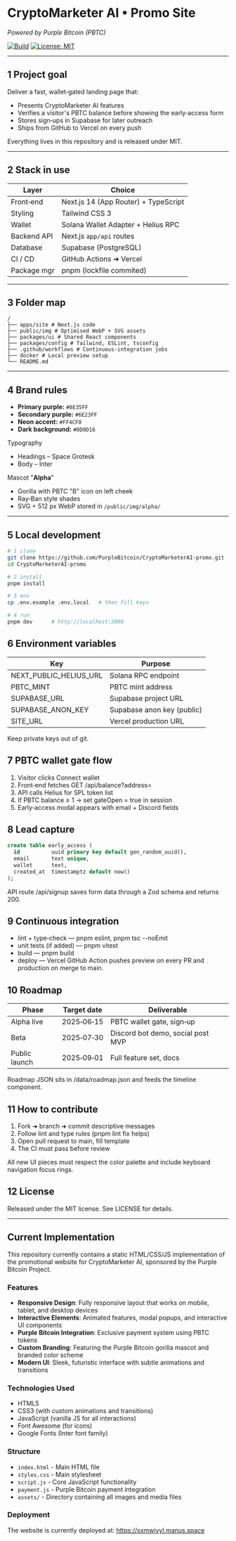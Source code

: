 # CryptoMarketer AI • Promo Site  
*Powered by Purple Bitcoin (PBTC)*  

[![Build](https://github.com/PurpleBitcoin/CryptoMarketerAI‑promo/actions/workflows/ci.yml/badge.svg)](https://github.com/PurpleBitcoin/CryptoMarketerAI‑promo/actions/workflows/ci.yml)
[![License: MIT](https://img.shields.io/badge/License-MIT-yellow.svg)](LICENSE)

---

## 1 Project goal  
Deliver a fast, wallet‑gated landing page that:

* Presents CryptoMarketer AI features  
* Verifies a visitor's PBTC balance before showing the early‑access form  
* Stores sign‑ups in Supabase for later outreach  
* Ships from GitHub to Vercel on every push  

Everything lives in this repository and is released under MIT.

---

## 2 Stack in use

| Layer          | Choice                                       |
|----------------|----------------------------------------------|
| Front‑end      | Next.js 14 (App Router) + TypeScript         |
| Styling        | Tailwind CSS 3                                |
| Wallet         | Solana Wallet Adapter + Helius RPC           |
| Backend API    | Next.js `app/api` routes                      |
| Database       | Supabase (PostgreSQL)                         |
| CI / CD        | GitHub Actions ➜ Vercel                      |
| Package mgr    | pnpm (lockfile commited)                     |

---

## 3 Folder map
```
/
├── apps/site # Next.js code
├── public/img # Optimised WebP + SVG assets
├── packages/ui # Shared React components
├── packages/config # Tailwind, ESLint, tsconfig
├── .github/workflows # Continuous‑integration jobs
├── docker # Local preview setup
└── README.md
```

---

## 4 Brand rules
* **Primary purple:** `#8E35FF`  
* **Secondary purple:** `#6E23FF`  
* **Neon accent:** `#FF4CF0`  
* **Dark background:** `#0D0D16`  

Typography  
* Headings – Space Grotesk  
* Body – Inter  

Mascot "**Alpha**"  
* Gorilla with PBTC "B" icon on left cheek  
* Ray‑Ban style shades  
* SVG + 512 px WebP stored in `/public/img/alpha/`  

---

## 5 Local development

```bash
# 1 clone
git clone https://github.com/PurpleBitcoin/CryptoMarketerAI‑promo.git
cd CryptoMarketerAI‑promo

# 2 install
pnpm install

# 3 env  
cp .env.example .env.local   # then fill keys

# 4 run
pnpm dev      # http://localhost:3000
```

## 6 Environment variables
| Key | Purpose |
|-----|---------|
| NEXT_PUBLIC_HELIUS_URL | Solana RPC endpoint |
| PBTC_MINT | PBTC mint address |
| SUPABASE_URL | Supabase project URL |
| SUPABASE_ANON_KEY | Supabase anon key (public) |
| SITE_URL | Vercel production URL |

Keep private keys out of git.

## 7 PBTC wallet gate flow
1. Visitor clicks Connect wallet
2. Front‑end fetches GET /api/balance?address=<pubkey>
3. API calls Helius for SPL token list
4. If PBTC balance ≥ 1 → set gateOpen = true in session
5. Early‑access modal appears with email + Discord fields

## 8 Lead capture
```sql
create table early_access (
  id          uuid primary key default gen_random_uuid(),
  email       text unique,
  wallet      text,
  created_at  timestamptz default now()
);
```
API route /api/signup saves form data through a Zod schema and returns 200.

## 9 Continuous integration
- lint + type‑check — pnpm eslint, pnpm tsc --noEmit
- unit tests (if added) — pnpm vitest
- build — pnpm build
- deploy — Vercel GitHub Action pushes preview on every PR and production on merge to main.

## 10 Roadmap
| Phase | Target date | Deliverable |
|-------|-------------|-------------|
| Alpha live | 2025‑06‑15 | PBTC wallet gate, sign‑up |
| Beta | 2025‑07‑30 | Discord bot demo, social post MVP |
| Public launch | 2025‑09‑01 | Full feature set, docs |

Roadmap JSON sits in /data/roadmap.json and feeds the timeline component.

## 11 How to contribute
1. Fork ➜ branch ➜ commit descriptive messages
2. Follow lint and type rules (pnpm lint fix helps)
3. Open pull request to main, fill template
4. The CI must pass before review

All new UI pieces must respect the color palette and include keyboard navigation focus rings.

## 12 License
Released under the MIT license.
See LICENSE for details.

---

## Current Implementation

This repository currently contains a static HTML/CSS/JS implementation of the promotional website for CryptoMarketer AI, sponsored by the Purple Bitcoin Project.

### Features

- **Responsive Design**: Fully responsive layout that works on mobile, tablet, and desktop devices
- **Interactive Elements**: Animated features, modal popups, and interactive UI components
- **Purple Bitcoin Integration**: Exclusive payment system using PBTC tokens
- **Custom Branding**: Featuring the Purple Bitcoin gorilla mascot and branded color scheme
- **Modern UI**: Sleek, futuristic interface with subtle animations and transitions

### Technologies Used

- HTML5
- CSS3 (with custom animations and transitions)
- JavaScript (vanilla JS for all interactions)
- Font Awesome (for icons)
- Google Fonts (Inter font family)

### Structure

- `index.html` - Main HTML file
- `styles.css` - Main stylesheet
- `script.js` - Core JavaScript functionality
- `payment.js` - Purple Bitcoin payment integration
- `assets/` - Directory containing all images and media files

### Deployment

The website is currently deployed at: https://sxmwiyyl.manus.space
